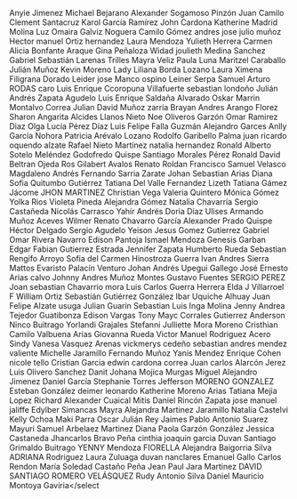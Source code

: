 Anyie Jimenez
Michael Bejarano
Alexander Sogamoso Pinzón
Juan Camilo Clement Santacruz
Karol García Ramírez
John Cardona
Katherine Madrid Molina
Luz Omaira Galviz Noguera
Camilo Gómez
andres jose julio muñoz
Hector manuel Ortiz hernandez
Laura Mendoza
Yulieth Herrera
Carmen Alicia Bonfante Araque
Gina Peñaloza
Widad joulieth Medina Sanchez
Gabriel Sebastián Larenas Trilles
Mayra Veliz
Paula Luna
Maritzel Caraballo
Julián Muñoz
Kevin Moreno
Lady Liliana Borda Lozano
Laura Ximena Filigrana Dorado
Leider jose Manco ospino
Leiner Serpa
Samuel Arturo RODAS caro
Luis Enrique Ccoropuna Villafuerte
sebastian londoño
Julián Andrés Zapata Agudelo
Luis Enrique Saldaña Alvarado
Oskar Marrin Montalvo Correa
Julian David Muñoz zarria
Brayan Andres Arango Florez
Sharon Angarita
Alcides Llanos Nieto
Noe Oliveros Garzón
Omar Ramirez Diaz
Olga Lucía Pérez Díaz
Luis Felipe Falla Guzmán
Alejandro Garces
Anlly García
Nohora Patricia Arévalo Lozano
Rodolfo Garibello Palma
juan ricardo oquendo alzate
Rafael Nieto Martínez
natalia hernandez
Ronald Alberto Sotelo Meléndez
Godofredo Quispe
Santiago Morales Pérez
Ronald David Beltran Ojeda
Ros Gilabert Avalos
Renato Roldan
Francisco Samuel Velasco Magdaleno
Andrés Fernando Sarria Zarate
Johan Sebastian Arias
Diana Sofia Quitumbo Gutiérrez
Tatiana Del Valle Fernandez
Lizeth Tatiana Gámez Jácome
JHON MARTINEZ
Christian Vega
Valeria Quintero
Mónica Gómez
Yolka Rios
Violeta Pineda 
Alejandra Gómez
Natalia Chavarría
Sergio Castañeda
Nicolás Carrasco
Yahír Andrés Doria Díaz
Ulises Armando Muñoz Aceves
Wilmer Renato Chavarro García
Alexander Prado Quispe
Héctor Delgado
Sergio Agudelo
Yeison Jesus Gomez Gutierrez
Gabriel Omar Rivera Navarro
Edison Pantoja
Ismael Mendoza
Genesis Garban
Edgar Fabian Gutierrez Estrada
Jennifer Zapata
Humberto Rueda
Sebastian Rengifo Arroyo
Sofia del Carmen Hinostroza Guerra
Ivan Andres Sierra Mattos
Evaristo Palacín Venturo
Johan Andrés Upegui Gallego
José Ernesto Arias calvo
Johnny Andres Muñoz Montes
Gustavo Fuentes
SERGIO PEREZ
Joan sebastian Chavarrio mora
Luis Carlos Guerra Herrera
Elda J Villarroel F
William Ortiz
Sebastián Gutiérrez González
Ibar Uquiche Alhuay
Juan Felipe Alzate usuga
Julian Guarin
Sebastian Luis Inga Molina
Jenny Andrea Tejedor Guatibonza
Edison Vargas
Tony Mayc Corrales Gutierrez
Anderson Ninco Buitrago
Yorlandi Grajales
Stefanni Julliette Mora Moreno
Cristhian Camilo Valbuena Arias
Giovanna Rueda
Victor Manuel Rodriguez Acero
Sindy Vanesa Vasquez Arenas
vickmerys cedeño
sebastian andres mendez valiente
Michelle Jaramillo
Fernando Muñoz
Yanis Mendez
Enrique Cohen
nicole tello
Cristian Garcia
edwin cardona correa
Juan carlos Alarcón Jerez
Luis Olivero Sanchez
Danit Johana Mojica Murgas
Miguel Alejandro Jimenez
Daniel García
Stephanie Torres
Jefferson MORENO GONZALEZ
Esteban González
deimer leonardo
Katherine Moreno Arias
Tatiana Mejia Lopez
Richard Alexander Cuaical Mitis
Daniel Rincón Zapata
jose manuel jaliffe
Edylber Simancas
Mayra Alejandra Martinez Jaramillo
Natalia Castelvi
Kelly Ochoa
Maki Parra
Oscar Julián Rey Jaimes
Pablo Antonio Suarez Mayuri
Samuel Arbelaez Martinez
Diana Paola Garzón González
Jessica Castaneda
Jhancarlos Bravo Peña
cinthia joaquin garcia
Duvan Santiago Grimaldo Buitrago
YENNY Mendoza
FIORELLA Alejandra Baigorria Silva
ADRIANA Rodriguez
Laura Zuluaga
duvan nanclares
Emanuel Gallo
Carlos Rendon
María Soledad Castaño Peña
Jean Paul Jara Martinez
DAVID SANTIAGO ROMERO VELÁSQUEZ
Rudy Antonio Silva
Daniel Mauricio Montoya Gaviria</select
